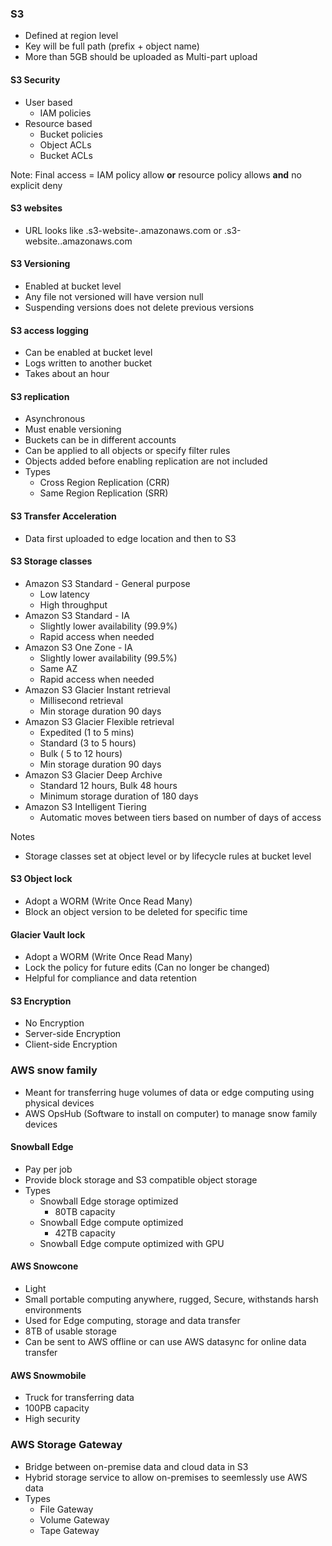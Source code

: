 ### S3
- Defined at region level
- Key will be full path (prefix + object name)
- More than 5GB should be uploaded as Multi-part upload

#### S3 Security
- User based
    - IAM policies
- Resource based
    - Bucket policies
    - Object ACLs
    - Bucket ACLs

Note: Final access = IAM policy allow **or** resource policy allows **and** no explicit deny

#### S3 websites
- URL looks like <bucket-name>.s3-website-<AWS Region>.amazonaws.com or <bucket-name>.s3-website.<AWS Region>.amazonaws.com

#### S3 Versioning
- Enabled at bucket level
- Any file not versioned will have version null
- Suspending versions does not delete previous versions

#### S3 access logging
- Can be enabled at bucket level
- Logs written to another bucket
- Takes about an hour

#### S3 replication
- Asynchronous
- Must enable versioning
- Buckets can be in different accounts
- Can be applied to all objects or specify filter rules
- Objects added before enabling replication are not included
- Types
    - Cross Region Replication (CRR)
    - Same Region Replication (SRR)

#### S3 Transfer Acceleration
- Data first uploaded to edge location and then to S3

#### S3 Storage classes
- Amazon S3 Standard - General purpose
    - Low latency
    - High throughput
- Amazon S3 Standard - IA
    - Slightly lower availability (99.9%)
    - Rapid access when needed
- Amazon S3 One Zone - IA
    - Slightly lower availability (99.5%)
    - Same AZ
    - Rapid access when needed
- Amazon S3 Glacier Instant retrieval
    - Millisecond retrieval
    - Min storage duration 90 days
- Amazon S3 Glacier Flexible retrieval
    - Expedited (1 to 5 mins)
    - Standard (3 to 5 hours)
    - Bulk ( 5 to 12 hours)
    - Min storage duration 90 days
- Amazon S3 Glacier Deep Archive
    - Standard 12 hours, Bulk 48 hours
    - Minimum storage duration of 180 days
- Amazon S3 Intelligent Tiering
    - Automatic moves between tiers based on number of days of access

Notes
- Storage classes set at object level or by lifecycle rules at bucket level

#### S3 Object lock
- Adopt a WORM (Write Once Read Many)
- Block an object version to be deleted for specific time

#### Glacier Vault lock
- Adopt a WORM (Write Once Read Many)
- Lock the policy for future edits (Can no longer be changed)
- Helpful for compliance and data retention

#### S3 Encryption

- No Encryption
- Server-side Encryption
- Client-side Encryption

### AWS snow family
- Meant for transferring huge volumes of data or edge computing using physical devices
- AWS OpsHub (Software to install on computer) to manage snow family devices 

#### Snowball Edge
- Pay per job
- Provide block storage and S3 compatible object storage
- Types
  - Snowball Edge storage optimized
    - 80TB capacity 
  - Snowball Edge compute optimized
    - 42TB capacity
  - Snowball Edge compute optimized with GPU
#### AWS Snowcone
- Light
- Small portable computing anywhere, rugged, Secure, withstands harsh environments
- Used for Edge computing, storage and data transfer
- 8TB of usable storage
- Can be sent to AWS offline or can use AWS datasync for online data transfer

#### AWS Snowmobile
- Truck for transferring data
- 100PB capacity
- High security

### AWS Storage Gateway
- Bridge between on-premise data and cloud data in S3
- Hybrid storage service to allow on-premises to seemlessly use AWS data
- Types
  - File Gateway 
  - Volume Gateway
  - Tape Gateway